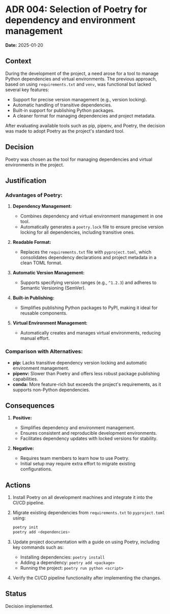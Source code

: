 # ADR 004: Selection of Poetry for dependency and environment management

**Date:** 2025-01-20

## Context

During the development of the project, a need arose for a tool to manage Python dependencies and virtual environments. The previous approach, based on using `requirements.txt` and `venv`, was functional but lacked several key features:

- Support for precise version management (e.g., version locking).
- Automatic handling of transitive dependencies.
- Built-in support for publishing Python packages.
- A cleaner format for managing dependencies and project metadata.

After evaluating available tools such as pip, pipenv, and Poetry, the decision was made to adopt Poetry as the project's standard tool.

## Decision

Poetry was chosen as the tool for managing dependencies and virtual environments in the project.

## Justification

### Advantages of Poetry:

1. **Dependency Management:**
   - Combines dependency and virtual environment management in one tool.
   - Automatically generates a `poetry.lock` file to ensure precise version locking for all dependencies, including transitive ones.

2. **Readable Format:**
   - Replaces the `requirements.txt` file with `pyproject.toml`, which consolidates dependency declarations and project metadata in a clean TOML format.

3. **Automatic Version Management:**
   - Supports specifying version ranges (e.g., `^1.2.3`) and adheres to Semantic Versioning (SemVer).

4. **Built-in Publishing:**
   - Simplifies publishing Python packages to PyPI, making it ideal for reusable components.

5. **Virtual Environment Management:**
   - Automatically creates and manages virtual environments, reducing manual effort.

### Comparison with Alternatives:

- **pip:** Lacks transitive dependency version locking and automatic environment management.
- **pipenv:** Slower than Poetry and offers less robust package publishing capabilities.
- **conda:** More feature-rich but exceeds the project's requirements, as it supports non-Python dependencies.

## Consequences

1. **Positive:**
   - Simplifies dependency and environment management.
   - Ensures consistent and reproducible development environments.
   - Facilitates dependency updates with locked versions for stability.

2. **Negative:**
   - Requires team members to learn how to use Poetry.
   - Initial setup may require extra effort to migrate existing configurations.

## Actions

1. Install Poetry on all development machines and integrate it into the CI/CD pipeline.

2. Migrate existing dependencies from `requirements.txt` to `pyproject.toml` using:

   ```bash
   poetry init
   poetry add <dependencies>
   ```

3. Update project documentation with a guide on using Poetry, including key commands such as:
   - Installing dependencies: `poetry install`
   - Adding a dependency: `poetry add <package>`
   - Running the project: `poetry run python <script>`

4. Verify the CI/CD pipeline functionality after implementing the changes.

## Status

Decision implemented.

